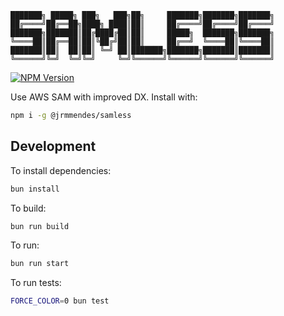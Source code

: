 ```
███████╗ █████╗ ███╗   ███╗██╗     ███████╗███████╗███████╗
██╔════╝██╔══██╗████╗ ████║██║     ██╔════╝██╔════╝██╔════╝
███████╗███████║██╔████╔██║██║     █████╗  ███████╗███████╗
╚════██║██╔══██║██║╚██╔╝██║██║     ██╔══╝  ╚════██║╚════██║
███████║██║  ██║██║ ╚═╝ ██║███████╗███████╗███████║███████║
╚══════╝╚═╝  ╚═╝╚═╝     ╚═╝╚══════╝╚══════╝╚══════╝╚══════╝
```
[![NPM Version](https://img.shields.io/npm/v/%40jrmmendes%2Fsamless)](https://www.npmjs.com/package/@jrmmendes/samless)

Use AWS SAM with improved DX. Install with:

```bash
npm i -g @jrmmendes/samless
````

## Development

To install dependencies:

```bash
bun install
```

To build:

```bash
bun run build

```
To run:

```bash
bun run start

```
To run tests:
```bash
FORCE_COLOR=0 bun test
```
